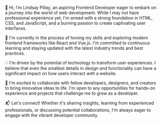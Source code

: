 👋 Hi, I'm Lindsay Pillay, an aspiring Frontend Developer eager to embark on a journey into the world of web development. While I may not have professional experience yet, I'm armed with a strong foundation in HTML, CSS, and JavaScript, and a burning passion to create captivating user interfaces.

🌱 I'm currently in the process of honing my skills and exploring modern frontend frameworks like React and Vue.js. I'm committed to continuous learning and staying updated with the latest industry trends and best practices.

💡 I'm driven by the potential of technology to transform user experiences. I believe that even the smallest details in design and functionality can have a significant impact on how users interact with a website.

🤝 I'm excited to collaborate with fellow developers, designers, and creators to bring innovative ideas to life. I'm open to any opportunities for hands-on experience and projects that challenge me to grow as a developer.

📬 Let's connect! Whether it's sharing insights, learning from experienced professionals, or discussing potential collaborations, I'm always eager to engage with the vibrant developer community.

<!---
LindsayPillay/LindsayPillay is a ✨ special ✨ repository because its `README.md` (this file) appears on your GitHub profile.
You can click the Preview link to take a look at your changes.
--->
